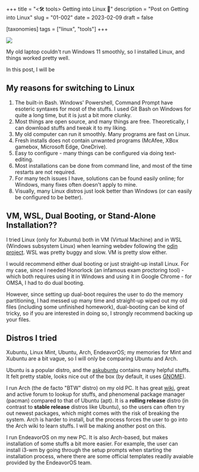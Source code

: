 +++
title = "<🛠️ tools> Getting into Linux 🐧"
description = "Post on Getting into Linux"
slug = "01-002"
date = 2023-02-09
draft = false

[taxonomies]
tags = ["linux", "tools"]
+++

![](../linux.png)

My old laptop couldn't run Windows 11 smoothly, so I installed Linux, and things worked pretty well.

In this post, I will be

## My reasons for switching to Linux

1. The built-in Bash. Windows' Powershell, Command Prompt have esoteric syntaxes for most of the stuffs. I used Git Bash on Windows for quite a long time, but it is just a bit more clunky.
2. Most things are open source, and many things are free. Theoretically, I can download stuffs and tweak it to my liking.
3. My old computer can run it smoothly. Many programs are fast on Linux.
4. Fresh installs does not contain unwanted programs (McAfee, XBox gamebox, Microsoft Edge, OneDrive).
5. Easy to configure - many things can be configured via doing text-editing.
6. Most installations can be done from command line, and most of the time restarts are not required.
7. For many tech issues I have, solutions can be found easily online; for Windows, many fixes often doesn't apply to mine.
8. Visually, many Linux distros just look better than Windows (or can easily be configured to be better).

## VM, WSL, Dual Booting, or Stand-Alone Installation??

I tried Linux (only for Xubuntu) both in VM (Virtual Machine) and in WSL (Windows subsystem Linux) when learning webdev following the [odin project](https://www.theodinproject.com/). WSL was pretty buggy and slow. VM is pretty slow either.

I would recommend either dual booting or just straight-up install Linux. For my case, since I needed Honorlock (an infamous exam proctoring tool) - which both requires using it in Windows and using it in Google Chrome - for OMSA, I had to do dual booting.

However, since setting up dual-boot requires the user to do the memory partitioning, I had messed up many time and straight-up wiped out my old files (including some unfinished homework), dual-booting can be kind of tricky, so if you are interested in doing so, I strongly recommend backing up your files.

## Distros I tried

Xubuntu, Linux Mint, Ubuntu, Arch, EndeavorOS; my memories for Mint and Xubuntu are a bit vague, so I will only be comparing Ubuntu and Arch.

Ubuntu is a popular distro, and the [askubuntu](https://askubuntu.com/) contains many helpful stuffs. It felt pretty stable, looks nice out of the box (by default, it uses [GNOME](https://www.gnome.org/)).

I run Arch (the de facto "BTW" distro) on my old PC. It has great [wiki](https://wiki.archlinux.org/), great and active forum to lookup for stuffs, and phenomenal package manager (pacman) compared to that of Ubuntu (apt). It is a **rolling release** distro (in contrast to **stable release** distros like Ubuntu), so the users can often try out newest packages, which might comes with the risk of breaking the system. Arch is harder to install, but the process forces the user to go into the Arch wiki to learn stuffs. I will be making another post on this.

I run EndeavorOS on my new PC. It is also Arch-based, but makes installation of some stuffs a bit more easier. For example, the user can install i3-wm by going through the setup prompts when starting the installation process, where there are some official templates readily avaiable provided by the EndeavorOS team.
